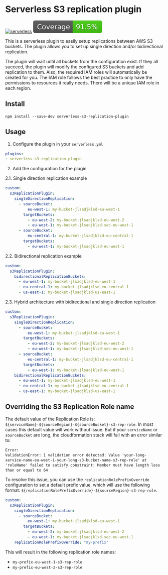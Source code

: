 # Serverless S3 replication plugin
[![serverless](http://public.serverless.com/badges/v3.svg)](http://www.serverless.com)
![Coverage Status](https://raw.githubusercontent.com/stefmorren/serverless-s3-replication-plugin/main/coverage/badge.svg?branch=master)

This is a serverless plugin to easily setup replications between AWS S3 buckets. The plugin allows you to set up single direction and/or bidirectional replication.

The plugin will wait until all buckets from the configuration exist. If they all succeed, the plugin will modify the configured S3 buckets and add replication to them. Also, the required IAM roles will automatically be created for you. The IAM role follows the best practice to only have the permissions to resources it really needs. There will be a unique IAM role in each region.   

## Install
`npm install --save-dev serverless-s3-replication-plugin`

## Usage
1. Configure the plugin in your `serverless.yml`

```yaml
plugins:
- serverless-s3-replication-plugin
```
2. Add the configuration for the plugin

2.1. Single direction replication example
```yaml
custom:
  s3ReplicationPlugin:
    singleDirectionReplication:
      - sourceBucket:
          eu-west-1: my-bucket-jlsadjklsd-eu-west-1
        targetBuckets:
          - eu-west-2: my-bucket-jlsadjklsd-eu-west-2
          - eu-west-1: my-bucket-jlsadjklsd-sec-eu-west-1
      - sourceBucket:
          eu-central-1: my-bucket-jlsadjklsd-eu-central-1
        targetBuckets:
          - eu-west-1: my-bucket-jlsadjklsd-eu-west-1
```

2.2. Bidirectional replication example
```yaml
custom:
  s3ReplicationPlugin:
    bidirectionalReplicationBuckets:
      - eu-west-1: my-bucket-jlsadjklsd-eu-west-1
      - eu-central-1: my-bucket-jlsadjklsd-eu-central-1
      - us-east-1: my-bucket-jlsadjklsd-us-east-1
```

2.3. Hybrid architecture with bidirectional and single direction replication
```yaml
custom:
  s3ReplicationPlugin:
    singleDirectionReplication:
      - sourceBucket: 
          eu-west-1: my-bucket-jlsadjklsd-eu-west-1
        targetBuckets: 
          - eu-west-2: my-bucket-jlsadjklsd-eu-west-2
          - eu-west-1: my-bucket-jlsadjklsd-sec-eu-west-1
      - sourceBucket: 
          eu-central-1: my-bucket-jlsadjklsd-eu-central-1
        targetBuckets: 
          - eu-west-1: my-bucket-jlsadjklsd-eu-west-1
    bidirectionalReplicationBuckets:
      - eu-west-1: my-bucket-jlsadjklsd-eu-west-1
      - eu-central-1: my-bucket-jlsadjklsd-eu-central-1
      - us-east-1: my-bucket-jlsadjklsd-us-east-1
```

## Overriding the S3 Replication Role name
The default value of the Replication Role is: `${serviceName}-${sourceRegion}-${sourceBucket}-s3-rep-role`. 
In most cases this default value will work without issue. But if your `serviceName` or `sourceBucket` are long, the cloudformation stack will fail with an error similar to:

```
Error:
ValidationError: 1 validation error detected: Value 'your-long-service-name-eu-west-1-your-long-s3-bucket-name-s3-rep-role' at 'roleName' failed to satisfy constraint: Member must have length less than or equal to 64
```

To resolve this issue, you can use the `replicationRolePrefixOverride` configuration to set a default prefix value, which will use the following format: `${replicationRolePrefixOverride}-${sourceRegion}-s3-rep-role`.

```yaml
custom:
  s3ReplicationPlugin:
    singleDirectionReplication:
      - sourceBucket:
          eu-west-1: my-bucket-jlsadjklsd-eu-west-1
        targetBuckets:
          - eu-west-2: my-bucket-jlsadjklsd-eu-west-2
          - eu-west-1: my-bucket-jlsadjklsd-sec-eu-west-1
    replicationRolePrefixOverride: "my-prefix"
```

This will result in the following replication role names:
- `my-prefix-eu-west-1-s3-rep-role`
- `my-prefix-eu-west-2-s3-rep-role`
